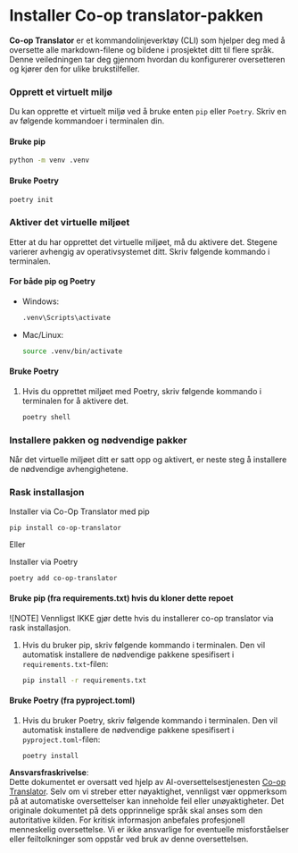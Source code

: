 <!--
CO_OP_TRANSLATOR_METADATA:
{
  "original_hash": "b6d85d887d2664539a438dae5d0dfa50",
  "translation_date": "2025-06-12T18:35:24+00:00",
  "source_file": "getting_started/command-line-guide/install-package.md",
  "language_code": "no"
}
-->
# Installer Co-op translator-pakken

**Co-op Translator** er et kommandolinjeverktøy (CLI) som hjelper deg med å oversette alle markdown-filene og bildene i prosjektet ditt til flere språk. Denne veiledningen tar deg gjennom hvordan du konfigurerer oversetteren og kjører den for ulike brukstilfeller.

### Opprett et virtuelt miljø

Du kan opprette et virtuelt miljø ved å bruke enten `pip` eller `Poetry`. Skriv en av følgende kommandoer i terminalen din.

#### Bruke pip

```bash
python -m venv .venv
```

#### Bruke Poetry

```bash
poetry init
```

### Aktiver det virtuelle miljøet

Etter at du har opprettet det virtuelle miljøet, må du aktivere det. Stegene varierer avhengig av operativsystemet ditt. Skriv følgende kommando i terminalen.

#### For både pip og Poetry

- Windows:

    ```bash
    .venv\Scripts\activate
    ```

- Mac/Linux:

    ```bash
    source .venv/bin/activate
    ```

#### Bruke Poetry

1. Hvis du opprettet miljøet med Poetry, skriv følgende kommando i terminalen for å aktivere det.

    ```bash
    poetry shell
    ```

### Installere pakken og nødvendige pakker

Når det virtuelle miljøet ditt er satt opp og aktivert, er neste steg å installere de nødvendige avhengighetene.

### Rask installasjon

Installer via Co-Op Translator med pip

```
pip install co-op-translator
```
Eller

Installer via Poetry
```
poetry add co-op-translator
```

#### Bruke pip (fra requirements.txt) hvis du kloner dette repoet

![NOTE] Vennligst IKKE gjør dette hvis du installerer co-op translator via rask installasjon.

1. Hvis du bruker pip, skriv følgende kommando i terminalen. Den vil automatisk installere de nødvendige pakkene spesifisert i `requirements.txt`-filen:

    ```bash
    pip install -r requirements.txt
    ```

#### Bruke Poetry (fra pyproject.toml)

1. Hvis du bruker Poetry, skriv følgende kommando i terminalen. Den vil automatisk installere de nødvendige pakkene spesifisert i `pyproject.toml`-filen:

    ```bash
    poetry install
    ```

**Ansvarsfraskrivelse**:  
Dette dokumentet er oversatt ved hjelp av AI-oversettelsestjenesten [Co-op Translator](https://github.com/Azure/co-op-translator). Selv om vi streber etter nøyaktighet, vennligst vær oppmerksom på at automatiske oversettelser kan inneholde feil eller unøyaktigheter. Det originale dokumentet på dets opprinnelige språk skal anses som den autoritative kilden. For kritisk informasjon anbefales profesjonell menneskelig oversettelse. Vi er ikke ansvarlige for eventuelle misforståelser eller feiltolkninger som oppstår ved bruk av denne oversettelsen.